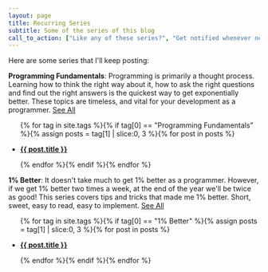 ```yaml
---
layout: page
title: Recurring Series
subtitle: Some of the series of this blog
call_to_action: ["Like any of these series?", "Get notified whenever new content is up!"]
---
```


Here are some series that I'll keep posting:

**Programming Fundamentals**: Programming is primarily a thought process. Learning how to think the right way about it, how to ask the right questions and find out the right answers is the quickest way to get exponentially better. These topics are timeless, and vital for your development as a programmer. [See All](../tags/#Programming%20Fundamentals)

<div class="posts-list"><ul>
  {% for tag in site.tags %}{% if tag[0] == "Programming Fundamentals" %}{% assign posts = tag[1] | slice:0, 3 %}{% for post in posts %}
  <li><p><b>
    <a href="{{ post.url | relative_url }}">{{ post.title }}</a>
  </b></p></li>
  {% endfor %}{% endif %}{% endfor %}
</ul></div>

**1% Better**: It doesn't take much to get 1% better as a programmer. However, if we get 1% better two times a week, at the end of the year we'll be twice as good! This series covers tips and tricks that made me 1% better. Short, sweet, easy to read, easy to implement. [See All](../tags/#1%-Better)

<div class="posts-list"><ul>
  {% for tag in site.tags %}{% if tag[0] == "1% Better" %}{% assign posts = tag[1] | slice:0, 3 %}{% for post in posts %}
  <li><p><b>
    <a href="{{ post.url | relative_url }}">{{ post.title }}</a>
  </b></p></li>
  {% endfor %}{% endif %}{% endfor %}
</ul></div>